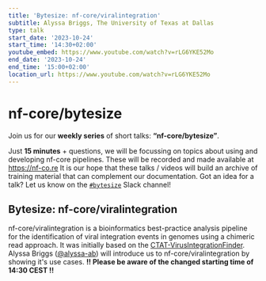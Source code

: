 ```yaml
---
title: 'Bytesize: nf-core/viralintegration'
subtitle: Alyssa Briggs, The University of Texas at Dallas
type: talk
start_date: '2023-10-24'
start_time: '14:30+02:00'
youtube_embed: https://www.youtube.com/watch?v=rLG6YKE52Mo
end_date: '2023-10-24'
end_time: '15:00+02:00'
location_url: https://www.youtube.com/watch?v=rLG6YKE52Mo
---
```


# nf-core/bytesize

Join us for our **weekly series** of short talks: **“nf-core/bytesize”**.

Just **15 minutes** + questions, we will be focussing on topics about using and developing nf-core pipelines.
These will be recorded and made available at <https://nf-co.re>
It is our hope that these talks / videos will build an archive of training material that can complement our documentation. Got an idea for a talk? Let us know on the [`#bytesize`](https://nfcore.slack.com/channels/bytesize) Slack channel!

## Bytesize: nf-core/viralintegration

nf-core/viralintegration is a bioinformatics best-practice analysis pipeline for the identification of viral integration events in genomes using a chimeric read approach. It was initially based on the [CTAT-VirusIntegrationFinder](https://github.com/broadinstitute/CTAT-VirusIntegrationFinder). Alyssa Briggs ([@alyssa-ab](https://github.com/alyssa-ab)) will introduce us to nf-core/viralintegration by showing it's use cases.
**!! Please be aware of the changed starting time of 14:30 CEST !!**
